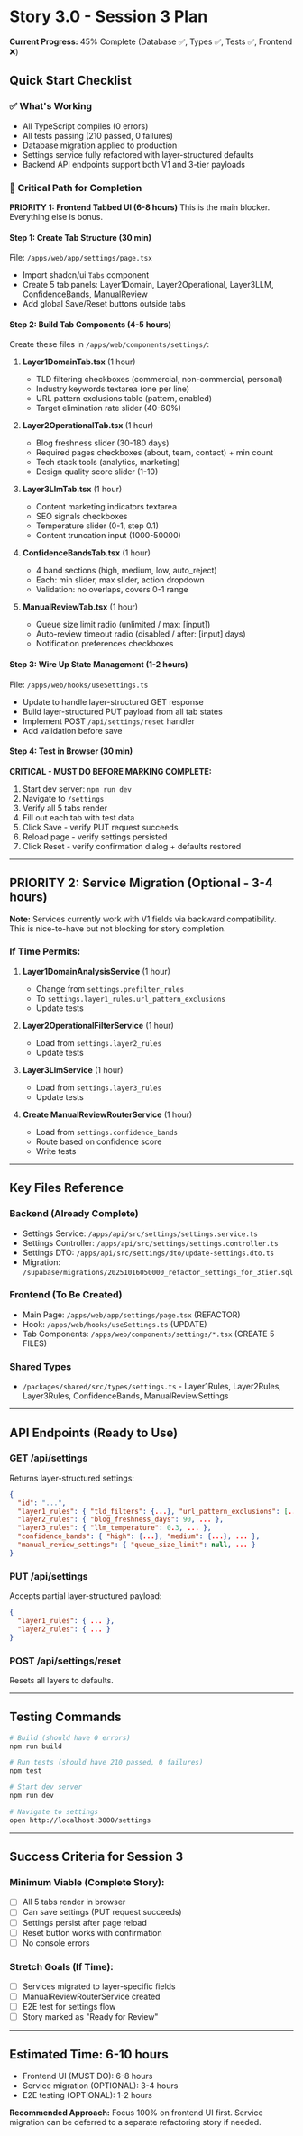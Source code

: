 # Story 3.0 - Session 3 Plan

**Current Progress:** 45% Complete (Database ✅, Types ✅, Tests ✅, Frontend ❌)

## Quick Start Checklist

### ✅ What's Working
- All TypeScript compiles (0 errors)
- All tests passing (210 passed, 0 failures)
- Database migration applied to production
- Settings service fully refactored with layer-structured defaults
- Backend API endpoints support both V1 and 3-tier payloads

### 🔴 Critical Path for Completion

**PRIORITY 1: Frontend Tabbed UI (6-8 hours)**
This is the main blocker. Everything else is bonus.

#### Step 1: Create Tab Structure (30 min)
File: `/apps/web/app/settings/page.tsx`
- Import shadcn/ui `Tabs` component
- Create 5 tab panels: Layer1Domain, Layer2Operational, Layer3LLM, ConfidenceBands, ManualReview
- Add global Save/Reset buttons outside tabs

#### Step 2: Build Tab Components (4-5 hours)
Create these files in `/apps/web/components/settings/`:

1. **Layer1DomainTab.tsx** (1 hour)
   - TLD filtering checkboxes (commercial, non-commercial, personal)
   - Industry keywords textarea (one per line)
   - URL pattern exclusions table (pattern, enabled)
   - Target elimination rate slider (40-60%)

2. **Layer2OperationalTab.tsx** (1 hour)
   - Blog freshness slider (30-180 days)
   - Required pages checkboxes (about, team, contact) + min count
   - Tech stack tools (analytics, marketing)
   - Design quality score slider (1-10)

3. **Layer3LlmTab.tsx** (1 hour)
   - Content marketing indicators textarea
   - SEO signals checkboxes
   - Temperature slider (0-1, step 0.1)
   - Content truncation input (1000-50000)

4. **ConfidenceBandsTab.tsx** (1 hour)
   - 4 band sections (high, medium, low, auto_reject)
   - Each: min slider, max slider, action dropdown
   - Validation: no overlaps, covers 0-1 range

5. **ManualReviewTab.tsx** (1 hour)
   - Queue size limit radio (unlimited / max: [input])
   - Auto-review timeout radio (disabled / after: [input] days)
   - Notification preferences checkboxes

#### Step 3: Wire Up State Management (1-2 hours)
File: `/apps/web/hooks/useSettings.ts`
- Update to handle layer-structured GET response
- Build layer-structured PUT payload from all tab states
- Implement POST `/api/settings/reset` handler
- Add validation before save

#### Step 4: Test in Browser (30 min)
**CRITICAL - MUST DO BEFORE MARKING COMPLETE:**
1. Start dev server: `npm run dev`
2. Navigate to `/settings`
3. Verify all 5 tabs render
4. Fill out each tab with test data
5. Click Save - verify PUT request succeeds
6. Reload page - verify settings persisted
7. Click Reset - verify confirmation dialog + defaults restored

---

## PRIORITY 2: Service Migration (Optional - 3-4 hours)

**Note:** Services currently work with V1 fields via backward compatibility.
This is nice-to-have but not blocking for story completion.

### If Time Permits:

1. **Layer1DomainAnalysisService** (1 hour)
   - Change from `settings.prefilter_rules`
   - To `settings.layer1_rules.url_pattern_exclusions`
   - Update tests

2. **Layer2OperationalFilterService** (1 hour)
   - Load from `settings.layer2_rules`
   - Update tests

3. **Layer3LlmService** (1 hour)
   - Load from `settings.layer3_rules`
   - Update tests

4. **Create ManualReviewRouterService** (1 hour)
   - Load from `settings.confidence_bands`
   - Route based on confidence score
   - Write tests

---

## Key Files Reference

### Backend (Already Complete)
- Settings Service: `/apps/api/src/settings/settings.service.ts`
- Settings Controller: `/apps/api/src/settings/settings.controller.ts`
- Settings DTO: `/apps/api/src/settings/dto/update-settings.dto.ts`
- Migration: `/supabase/migrations/20251016050000_refactor_settings_for_3tier.sql`

### Frontend (To Be Created)
- Main Page: `/apps/web/app/settings/page.tsx` (REFACTOR)
- Hook: `/apps/web/hooks/useSettings.ts` (UPDATE)
- Tab Components: `/apps/web/components/settings/*.tsx` (CREATE 5 FILES)

### Shared Types
- `/packages/shared/src/types/settings.ts` - Layer1Rules, Layer2Rules, Layer3Rules, ConfidenceBands, ManualReviewSettings

---

## API Endpoints (Ready to Use)

### GET /api/settings
Returns layer-structured settings:
```json
{
  "id": "...",
  "layer1_rules": { "tld_filters": {...}, "url_pattern_exclusions": [...] },
  "layer2_rules": { "blog_freshness_days": 90, ... },
  "layer3_rules": { "llm_temperature": 0.3, ... },
  "confidence_bands": { "high": {...}, "medium": {...}, ... },
  "manual_review_settings": { "queue_size_limit": null, ... }
}
```

### PUT /api/settings
Accepts partial layer-structured payload:
```json
{
  "layer1_rules": { ... },
  "layer2_rules": { ... }
}
```

### POST /api/settings/reset
Resets all layers to defaults.

---

## Testing Commands

```bash
# Build (should have 0 errors)
npm run build

# Run tests (should have 210 passed, 0 failures)
npm test

# Start dev server
npm run dev

# Navigate to settings
open http://localhost:3000/settings
```

---

## Success Criteria for Session 3

### Minimum Viable (Complete Story):
- [ ] All 5 tabs render in browser
- [ ] Can save settings (PUT request succeeds)
- [ ] Settings persist after page reload
- [ ] Reset button works with confirmation
- [ ] No console errors

### Stretch Goals (If Time):
- [ ] Services migrated to layer-specific fields
- [ ] ManualReviewRouterService created
- [ ] E2E test for settings flow
- [ ] Story marked as "Ready for Review"

---

## Estimated Time: 6-10 hours
- Frontend UI (MUST DO): 6-8 hours
- Service migration (OPTIONAL): 3-4 hours
- E2E testing (OPTIONAL): 1-2 hours

**Recommended Approach:** Focus 100% on frontend UI first. Service migration can be deferred to a separate refactoring story if needed.
